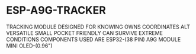 # ESP-A9G-TRACKER
TRACKING MODULE DESIGNED FOR KNOWING OWNS COORDINATES ALT 
VERSATILE 
SMALL
POCKET FRIENDLY 
CAN SURVIVE EXTREME CONDITIONS
COMPONENTS USED ARE 
ESP32-(38 PIN)
A9G MODULE
MINI OLED-(0.96")
